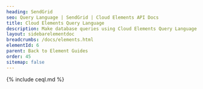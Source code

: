 ```yaml
---
heading: SendGrid
seo: Query Language | SendGrid | Cloud Elements API Docs
title: Cloud Elements Query Language
description: Make database queries using Cloud Elements Query Language.
layout: sidebarelementdoc
breadcrumbs: /docs/elements.html
elementId: 6
parent: Back to Element Guides
order: 45
sitemap: false
---
```


{% include ceql.md %}
